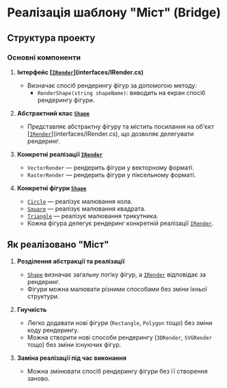 ﻿# Реалізація шаблону "Міст" (Bridge)

## Структура проекту

### Основні компоненти

1. **Інтерфейс [[`IRender`](interfaces/IRender.cs)](interfaces/IRender.cs)**  
   - Визначає спосіб рендерингу фігур за допомогою методу:
     - `RenderShape(string shapeName)`: виводить на екран спосіб рендерингу фігури.

2. **Абстрактний клас [`Shape`](classes/Shape.cs)**  
   - Представляє абстрактну фігуру та містить посилання на об'єкт [[`IRender`](interfaces/IRender.cs)](interfaces/IRender.cs), що дозволяє делегувати рендеринг.

3. **Конкретні реалізації [`IRender`](interfaces/IRender.cs)**  
   - `VectorRender` — рендерить фігури у векторному форматі.
   - `RasterRender` — рендерить фігури у піксельному форматі.

4. **Конкретні фігури [`Shape`](classes/Shape.cs)**  
   - [`Circle`](classes/Circle.cs) — реалізує малювання кола.
   - [`Square`](classes/Square.cs) — реалізує малювання квадрата.
   - [`Triangle`](classes/Triangle.cs) — реалізує малювання трикутника.
   - Кожна фігура делегує рендеринг конкретній реалізації [`IRender`](interfaces/IRender.cs).

## Як реалізовано "Міст"

1. **Розділення абстракції та реалізації**  
   - [`Shape`](classes/Shape.cs) визначає загальну логіку фігур, а [`IRender`](interfaces/IRender.cs) відповідає за рендеринг.
   - Фігури можна малювати різними способами без зміни їхньої структури.

2. **Гнучкість**  
   - Легко додавати нові фігури (`Rectangle`, `Polygon` тощо) без зміни коду рендерингу.
   - Можна створити нові способи рендерингу (`3DRender`, `SVGRender` тощо) без зміни існуючих фігур.

3. **Заміна реалізації під час виконання**  
   - Можна змінювати спосіб рендерингу фігури без її створення заново.
